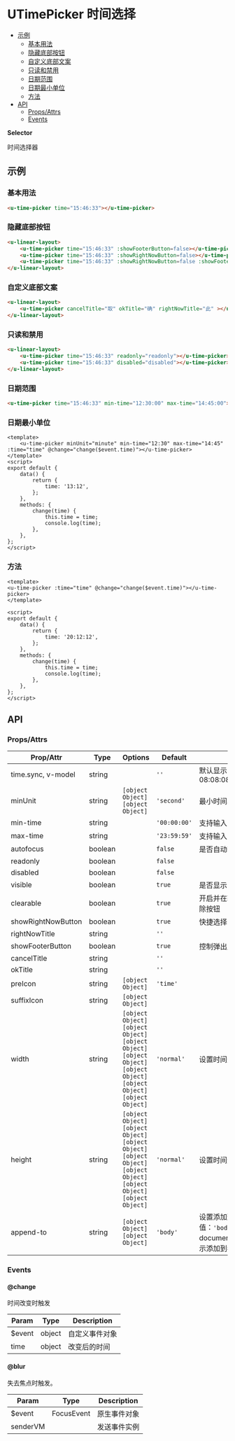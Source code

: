 <!-- 该 README.md 根据 api.yaml 和 docs/*.md 自动生成，为了方便在 GitHub 和 NPM 上查阅。如需修改，请查看源文件 -->

# UTimePicker 时间选择

- [示例](#示例)
    - [基本用法](#基本用法)
    - [隐藏底部按钮](#隐藏底部按钮)
    - [自定义底部文案](#自定义底部文案)
    - [只读和禁用](#只读和禁用)
    - [日期范围](#日期范围)
    - [日期最小单位](#日期最小单位)
    - [方法](#方法)
- [API]()
    - [Props/Attrs](#propsattrs)
    - [Events](#events)

**Selector**

时间选择器

## 示例
### 基本用法

``` html
<u-time-picker time="15:46:33"></u-time-picker>
```

### 隐藏底部按钮

```html
<u-linear-layout>
    <u-time-picker time="15:46:33" :showFooterButton=false></u-time-picker>
    <u-time-picker time="15:46:33" :showRightNowButton=false></u-time-picker>
    <u-time-picker time="15:46:33" :showRightNowButton=false :showFooterButton=false></u-time-picker>
</u-linear-layout>
```

### 自定义底部文案

```html
<u-linear-layout>
    <u-time-picker cancelTitle="取" okTitle="确" rightNowTitle="此" ></u-time-picker>
</u-linear-layout>
```

### 只读和禁用
``` html
<u-linear-layout>
    <u-time-picker time="15:46:33" readonly="readonly"></u-time-picker>
    <u-time-picker time="15:46:33" disabled="disabled"></u-time-picker>
</u-linear-layout>
```

### 日期范围
``` html
<u-time-picker time="15:46:33" min-time="12:30:00" max-time="14:45:00"></u-time-picker>
```

### 日期最小单位
``` vue
<template>
    <u-time-picker minUnit="minute" min-time="12:30" max-time="14:45" :time="time" @change="change($event.time)"></u-time-picker>
</template>
<script>
export default {
	data() {
		return {
			time: '13:12',
		};
	},
    methods: {
        change(time) {
            this.time = time;
            console.log(time);
        },
    },
};
</script>
```
### 方法

``` vue
<template>
<u-time-picker :time="time" @change="change($event.time)"></u-time-picker>
</template>

<script>
export default {
	data() {
		return {
			time: '20:12:12',
		};
	},
    methods: {
        change(time) {
            this.time = time;
            console.log(time);
        },
    },
};
</script>
```

## API
### Props/Attrs

| Prop/Attr | Type | Options | Default | Description |
| --------- | ---- | ------- | ------- | ----------- |
| time.sync, v-model | string |  | `''` | 默认显示的时间值，格式如08:08:08 |
| minUnit | string | `[object Object]`<br/>`[object Object]` | `'second'` | 最小时间单位 |
| min-time | string |  | `'00:00:00'` | 支持输入的最小时间 |
| max-time | string |  | `'23:59:59'` | 支持输入的最大时间 |
| autofocus | boolean |  | `false` | 是否自动获得焦点 |
| readonly | boolean |  | `false` |  |
| disabled | boolean |  | `false` |  |
| visible | boolean |  | `true` | 是否显示 |
| clearable | boolean |  | `true` | 开启并在输入框有内容时会显示清除按钮 |
| showRightNowButton | boolean |  | `true` | 快捷选择当前时间 |
| rightNowTitle | string |  | `''` |  |
| showFooterButton | boolean |  | `true` | 控制弹出层的开启与关闭 |
| cancelTitle | string |  | `''` |  |
| okTitle | string |  | `''` |  |
| preIcon | string | `[object Object]` | `'time'` |  |
| suffixIcon | string | `[object Object]` |  |  |
| width | string | `[object Object]`<br/>`[object Object]`<br/>`[object Object]`<br/>`[object Object]`<br/>`[object Object]`<br/>`[object Object]`<br/>`[object Object]` | `'normal'` | 设置时间选择输入框宽度大小 |
| height | string | `[object Object]`<br/>`[object Object]`<br/>`[object Object]`<br/>`[object Object]`<br/>`[object Object]`<br/>`[object Object]`<br/>`[object Object]` | `'normal'` | 设置时间选择输入框高度大小 |
| append-to | string | `[object Object]`<br/>`[object Object]` | `'body'` | 设置添加到哪个元素。可选值：`'body'`表示添加到 document.body，`'reference'`表示添加到参考元素中 |

### Events

#### @change

时间改变时触发

| Param | Type | Description |
| ----- | ---- | ----------- |
| $event | object | 自定义事件对象 |
| time | object | 改变后的时间 |

#### @blur

失去焦点时触发。

| Param | Type | Description |
| ----- | ---- | ----------- |
| $event | FocusEvent | 原生事件对象 |
| senderVM |  | 发送事件实例 |

